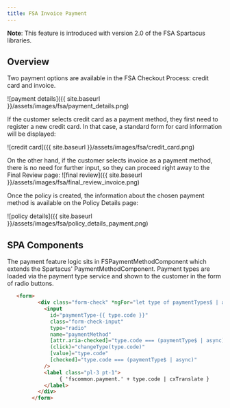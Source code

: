 ```yaml
---
title: FSA Invoice Payment
---
```


**Note**: This feature is introduced with version 2.0 of the FSA Spartacus libraries.

## Overview

Two payment options are available in the FSA Checkout Process: credit card and invoice.

![payment details]({{ site.baseurl }}/assets/images/fsa/payment_details.png)

If the customer selects credit card as a payment method, they first need to register a new credit card. In that case, a standard form for card information will be displayed:

![credit card]({{ site.baseurl }}/assets/images/fsa/credit_card.png)

On the other hand, if the customer selects invoice as a payment method, there is no need for further input, so they can proceed right away to the Final Review page:
![final review]({{ site.baseurl }}/assets/images/fsa/final_review_invoice.png)

Once the policy is created, the information about the chosen payment method is available on the Policy Details page:

![policy details]({{ site.baseurl }}/assets/images/fsa/policy_details_payment.png)

## SPA Components

The payment feature logic sits in FSPaymentMethodComponent which extends the Spartacus' PaymentMethodComponent.
Payment types are loaded via the payment type service and shown to the customer in the form of radio buttons.

```html
   <form>
          <div class="form-check" *ngFor="let type of paymentTypes$ | async">
            <input
              id="paymentType-{{ type.code }}"
              class="form-check-input"
              type="radio"
              name="paymentMethod"
              [attr.aria-checked]="type.code === (paymentType$ | async)"
              (click)="changeType(type.code)"
              [value]="type.code"
              [checked]="type.code === (paymentType$ | async)"
            />
            <label class="pl-3 pt-1">
                 { 'fscommon.payment.' + type.code | cxTranslate }
            </label>
          </div>
        </form>
```
